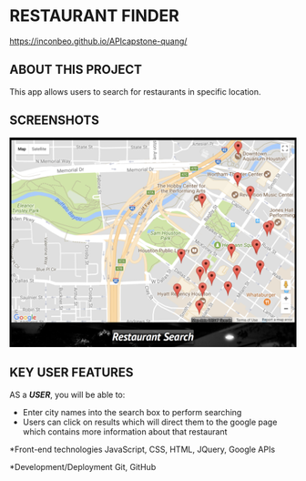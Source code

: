 # RESTAURANT FINDER

https://inconbeo.github.io/APIcapstone-quang/

## ABOUT THIS PROJECT
This app allows users to search for restaurants in specific location.

## SCREENSHOTS

![alt text](screenshots/blogAPI.jpg "trending page")

## KEY USER FEATURES
AS a ***USER***, you will be able to:
* Enter city names into the search box to perform searching 
* Users can click on results which will direct them to the google page which contains more information about that restaurant

*Front-end technologies
JavaScript, CSS, HTML, JQuery, Google APIs

*Development/Deployment
Git, GitHub


